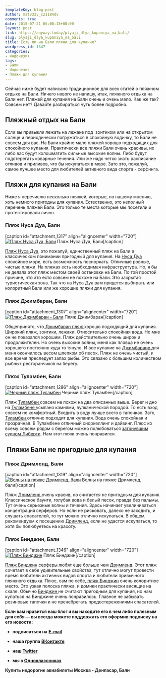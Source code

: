 ```yaml
---
templateKey: blog-post
author: matv33v_c21184dv
comments: true
date: 2015-07-21 06:00:15+00:00
layout: post
link: https://anyway.today/plyaji_dlya_kupaniya_na_bali/
slug: plyaji_dlya_kupaniya_na_bali
title: Есть ли на Бали пляжи для купания?
wordpress_id: 1347
categories:
- Индонезия
tags:
- Бали
- Индонезия
- Пляжи для купания
---
```


Сейчас ниже будет написано традиционное для всех статей о пляжном отдыхе на Бали. Ничего нового не напишу, итак, пляжного отдыха на Бали нет. Пляжей для купания на Бали очень и очень мало. Как же так? Совсем нет? Давайте разбираться чуть более подробно.


<!-- more -->


## Пляжный отдых на Бали




Если вы привыкли лежать на лежаке под  зонтиком или на открытом солнце и периодически погружаться в спокойную водичку, то Бали не совсем для вас. На Бали крайне мало пляжей хорошо подходящих для спокойного купания. Практически все пляжи Бали очень красивы, но либо вас будут колошматить сильные высокие волны. Либо будут подстерегать коварные течения. Или же надо четко знать расписание отливов и приливов, что бы искупаться в море. Зато это, пожалуй, самое лучшее место для любителей активного вида спорта - серфинга.





## Пляжи для купания на Бали




Ниже я перечислю несколько пляжей, которые, по нашему мнению,  хоть немного пригодны для купания. Естественно, это неполный перечень пляжей Бали. Это только те места которые мы посетили и протестировали лично.





### Пляж Нуса Дуа, Бали


[caption id="attachment_1317" align="aligncenter" width="720"][![Пляж Нуса Дуа, Бали](https://anyway.today/wp-content/uploads/2015/07/IMG_0095.jpg)](https://anyway.today/wp-content/uploads/2015/07/IMG_0095.jpg) Пляж Нуса Дуа, Бали[/caption]


[Пляж Нуса Дуа](https://anyway.today/plyaji-bali-nusa-dua/), это пожалуй, единственный пляж на Бали в классическом понимании пригодный для купания. На [Нуса Дуа ](https://anyway.today/plyaji-bali-nusa-dua/)спокойное море, есть возможность посноркать. Отличные ровные, чистые пляжи. На пляжах есть необходимая инфраструктура. Но, я бы не делала этот пляж местом своей остановки на Бали. По той простой причине, что это есто совсем не похоже на Бали. Это закрытая туристическая зона. Так что на Нуса Дуа вам придется выбирать или колоритный Бали или же хорошие пляжи для купания.





### Пляж Джимбаран, Бали


[caption id="attachment_1307" align="aligncenter" width="720"][![Пляж Джимбаран - Бали](https://anyway.today/wp-content/uploads/2015/06/MG_9223.jpg)](https://anyway.today/wp-content/uploads/2015/06/MG_9223.jpg) Пляж Джимбаран[/caption]


Общепринято, что[ Джимбаран пляж ](https://anyway.today/plyaji_bali_djimbaran/)хорошо подходящий для купания. Широкий пляж, зонтики, лежаки. Относительно спокойная вода. Но мне он не показался хорошим. Пляж действительно очень широк и продолжителен. Но очень высокие волны, меня как пловца не очень хорошего постоянно куда то тянуло. И все купание на [Джимбаране ](https://anyway.today/plyaji_bali_djimbaran/)для меня окончилось весом шлепком об песок. Пляж не очень чистый, и все время преследует запах рыбы. Это связано с большим количеством рыбных ресторанчиков на берегу.





### Пляж Туламбен, Бали


[caption id="attachment_1286" align="aligncenter" width="720"][![Черный пляж Туламбен](https://anyway.today/wp-content/uploads/2015/06/IMG_9070.jpg)](https://anyway.today/wp-content/uploads/2015/06/IMG_9070.jpg) Черный пляж Туламбен[/caption]


Пляж [Туламбен ](https://anyway.today/plyaji_bali_tulamben/)совсем не похож на два описанных выше. Берег и дно на [Туламбене ](https://anyway.today/plyaji_bali_tulamben/)усыпано камнями, вулканической породой. То есть вход совсем не комфортный. Входить в воду лучше всего в тапочках. Зато, [Туламбен ](https://anyway.today/plyaji_bali_tulamben/)отлично подходит для купания. Вода очень спокойная и прозрачная. В Туламбене отличный сноркеллинг и дайвинг. Плюс ко всему совсем рядом с берегом можно полюбоваться [затонувшим судном Либерти](https://anyway.today/plyaji_bali_tulamben/). Нам этот пляж очень понравился.





##  Пляжи Бали не пригодные для купания




### Пляж Дримленд, Бали


[caption id="attachment_1319" align="aligncenter" width="720"][![Волны на пляже Дримленд, бали](https://anyway.today/wp-content/uploads/2015/06/MG_9657.jpg)](https://anyway.today/wp-content/uploads/2015/06/MG_9657.jpg) Волны на пляже Дримленд, бали[/caption]


Пляж [Дримленд ](https://anyway.today/playaji-bali-dreamland/)очень красив, но считается не пригодным для купания. Классическое баунти, голубая вода и белый песок, правда без пальмы. Тут очень серьезные волны и течения. Здесь начинает увеличиваться концентрация серферов. Но если не рисковать, далеко не заходить, и слушать спасателей, то тут можно отлично искупаться. В общем, рекомендуем к посещению [Дримленд](https://anyway.today/playaji-bali-dreamland/), если не удастся искупаться, то хотя бы полюбуетесь на красоту.





### Пляж Бинджин, Бали


[caption id="attachment_1346" align="aligncenter" width="720"][![Пляж Бинджин](https://anyway.today/wp-content/uploads/2015/07/MG_0185.jpg)](https://anyway.today/wp-content/uploads/2015/07/MG_0185.jpg) Пляж Бинджин[/caption]


[Пляж Бинджин](https://anyway.today/plyaji_bali_bingin/) серферы любят еще больше чем [Дримленд](https://anyway.today/playaji-bali-dreamland/). Этот пляж сочетает в себе удивительные свойства, тут отлично могут провести время любители активных видов спорта и любители привычного пляжного отдыха. Плюс, сам по себе,[ пляж Бинджин](https://anyway.today/plyaji_bali_bingin/) очень колоритное место. Это узкая полоска пляжа, и домики практически висящие на скале. Обычно [Бинджин ](https://anyway.today/plyaji_bali_bingin/)не считают пригодным для купания, но нам купаться на Бинджине очень понравилось. Главное не забывать резиновые тапочки и не пренебрегать предостережениями спасателей.


**Если вам нравится наш блог и вы находите его в чем либо полезным для себя — вы всегда можете поддержать его оформив подписку на его новости:**



	
  * **подписаться на** [**E-mail**](https://feedburner.google.com/fb/a/mailverify?uri=Anywaytoday&amp;loc=en_US)

	
  * **наша группа** [**ВКонтакте**](https://vk.com/public90452188)

	
  * **наш [Twitter](https://twitter.com/TodayAnyway)**

	
  * **мы в [Одноклассниках](https://ok.ru/group/54402107244544)**


**Купить недорогие авиабилеты Москва - Денпасар, Бали**

